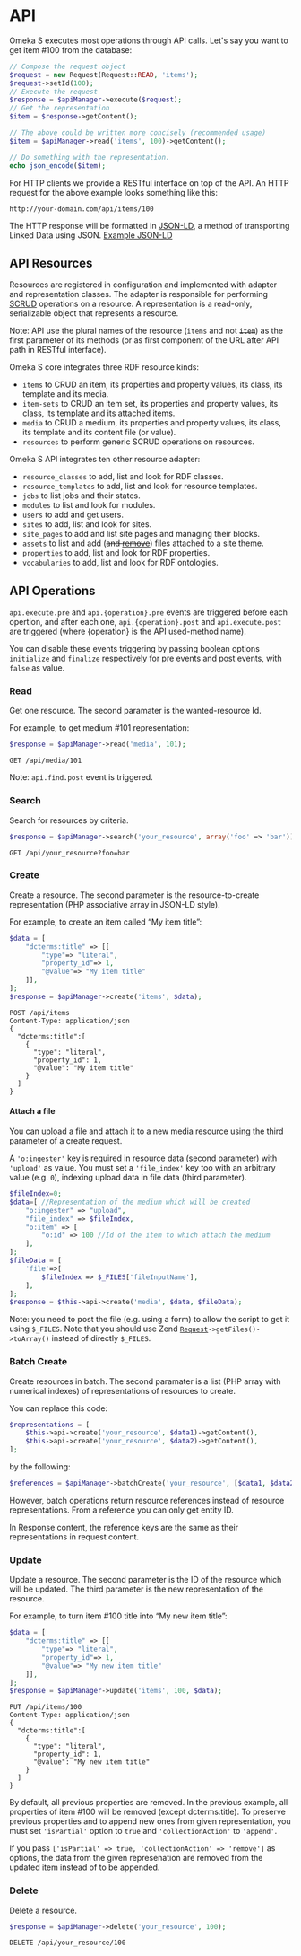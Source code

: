 # API

Omeka S executes most operations through API calls. Let's say you want to get item \#100 from the database:

```php
// Compose the request object
$request = new Request(Request::READ, 'items');
$request->setId(100);
// Execute the request
$response = $apiManager->execute($request);
// Get the representation
$item = $response->getContent();

// The above could be written more concisely (recommended usage)
$item = $apiManager->read('items', 100)->getContent();

// Do something with the representation.
echo json_encode($item);
```

For HTTP clients we provide a RESTful interface on top of the API. An HTTP request for the above example looks something like this:

```
http://your-domain.com/api/items/100
```

The HTTP response will be formatted in [JSON-LD](http://json-ld.org/), a method of transporting Linked Data using JSON. [Example JSON-LD](../reference/json_ld.md)

## API Resources

Resources are registered in configuration and implemented with adapter and representation classes. The adapter is responsible for performing [SCRUD](http://en.wikipedia.org/wiki/Create,_read,_update_and_delete) operations on a resource. A representation is a read-only, serializable object that represents a resource.

Note: API use the plural names of the resource (`items` and not ~~`item`~~) as the first parameter of its methods (or as first component of the URL after API path in RESTful interface).

Omeka S core integrates three RDF resource kinds:
* `items` to CRUD an item, its properties and property values, its class, its template and its media.
* `item-sets` to CRUD an item set, its properties and property values, its class, its template and its attached items.
* `media` to CRUD a medium, its properties and property values, its class, its template and its content file (or value).
* `resources` to perform generic SCRUD operations on resources.

Omeka S API integrates ten other resource adapter:
* `resource_classes` to add, list and look for RDF classes.
* `resource_templates` to add, list and look for resource templates.
* `jobs` to list jobs and their states.
* `modules` to list and look for modules.
* `users` to add and get users.
* `sites` to add, list and look for sites.
* `site_pages` to add and list site pages and managing their blocks.
* `assets` to list and add (~~and [remove](https://github.com/omeka/omeka-s/issues/937)~~) files attached to a site theme.
* `properties` to add, list and look for RDF properties.
* `vocabularies` to add, list and look for RDF ontologies.

## API Operations

`api.execute.pre` and `api.{operation}.pre` events are triggered before each opertion, and after each one, `api.{operation}.post` and `api.execute.post` are triggered (where {operation} is the API used-method name).

You can disable these events triggering by passing boolean options `initialize` and `finalize` respectively for pre events and post events, with `false` as value.

### Read

Get one resource. The second paramater is the wanted-resource Id. 

For example, to get medium #101 representation:

```php
$response = $apiManager->read('media', 101);
```

```
GET /api/media/101
```

Note: `api.find.post` event is triggered.

### Search

Search for resources by criteria.

```php
$response = $apiManager->search('your_resource', array('foo' => 'bar'));
```

```
GET /api/your_resource?foo=bar
```

### Create

Create a resource. The second parameter is the resource-to-create representation (PHP associative array in JSON-LD style).

For example, to create an item called “My item title”:
```php
$data = [
	"dcterms:title" => [[
		"type"=> "literal",
		"property_id"=> 1,
		"@value"=> "My item title"
	]],
];
$response = $apiManager->create('items', $data);
```

```
POST /api/items
Content-Type: application/json
{
  "dcterms:title":[
    {
      "type": "literal",
      "property_id": 1,
      "@value": "My item title"
    }
  ]
}
```
#### Attach a file

You can upload a file and attach it to a new media resource using the third parameter of a create request.

A `'o:ingester'` key is required in resource data (second parameter) with `'upload'` as value. You must set a `'file_index'` key too with an arbitrary value (e.g. `0`), indexing upload data in file data (third parameter).

```php
$fileIndex=0;
$data=[ //Representation of the medium which will be created
	"o:ingester" => "upload",
	"file_index" => $fileIndex,
	"o:item" => [
		"o:id" => 100 //Id of the item to which attach the medium
	],
];
$fileData = [
	'file'=>[
		$fileIndex => $_FILES['fileInputName'],
	],
];
$response = $this->api->create('media', $data, $fileData);
```

Note: you need to post the file (e.g. using a form) to allow the script to get it using `$_FILES`. Note that you should use Zend <code>[Request](https://docs.zendframework.com/zend-http/request/)->getFiles()->toArray()</code> instead of directly `$_FILES`.

### Batch Create

Create resources in batch. The second paramater is a list (PHP array with numerical indexes) of representations of resources to create.

You can replace this code:

```php
$representations = [
	$this->api->create('your_resource', $data1)->getContent(),
	$this->api->create('your_resource', $data2)->getContent(),
];
```

by the following:

```php
$references = $apiManager->batchCreate('your_resource', [$data1, $data2] )->getContent();
```

However, batch operations return resource references instead of resource representations. From a reference you can only get entity ID.

In Response content, the reference keys are the same as their representations in request content.

### Update

Update a resource. The second parameter is the ID of the resource which will be updated. The third parameter is the new representation of the resource.

For example, to turn item #100 title into “My new item title”:
```php
$data = [
	"dcterms:title" => [[
		"type"=> "literal",
		"property_id"=> 1,
		"@value"=> "My new item title"
	]],
];
$response = $apiManager->update('items', 100, $data);
```

```
PUT /api/items/100
Content-Type: application/json
{
  "dcterms:title":[
    {
      "type": "literal",
      "property_id": 1,
      "@value": "My new item title"
    }
  ]
}
```

By default, all previous properties are removed. In the previous example, all properties of item #100 will be removed (except dcterms:title). To preserve previous properties and to append new ones from given representation, you must set `'isPartial'` option to `true` and `'collectionAction'` to `'append'`.

If you pass `['isPartial' => true, 'collectionAction' => 'remove']` as options, the data from the given represenation are removed from the updated item instead of to be appended.

### Delete

Delete a resource.

```php
$response = $apiManager->delete('your_resource', 100);
```

```
DELETE /api/your_resource/100
```
